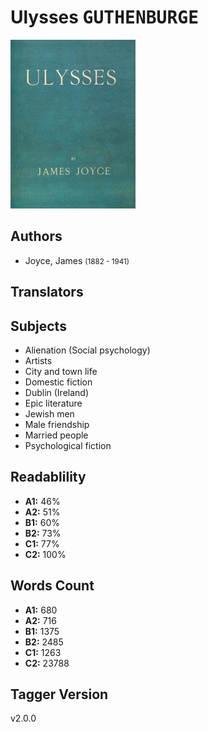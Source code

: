 # Ulysses <kbd>GUTHENBURGE</kbd>

![](./cover.medium.jpg "")

## Authors


 - Joyce, James <small>(1882 - 1941)</small>

## Translators



## Subjects


 - Alienation (Social psychology)
 - Artists
 - City and town life
 - Domestic fiction
 - Dublin (Ireland)
 - Epic literature
 - Jewish men
 - Male friendship
 - Married people
 - Psychological fiction

## Readablility


 - **A1:** 46%
 - **A2:** 51%
 - **B1:** 60%
 - **B2:** 73%
 - **C1:** 77%
 - **C2:** 100%

## Words Count


 - **A1:** 680
 - **A2:** 716
 - **B1:** 1375
 - **B2:** 2485
 - **C1:** 1263
 - **C2:** 23788

## Tagger Version


v2.0.0
